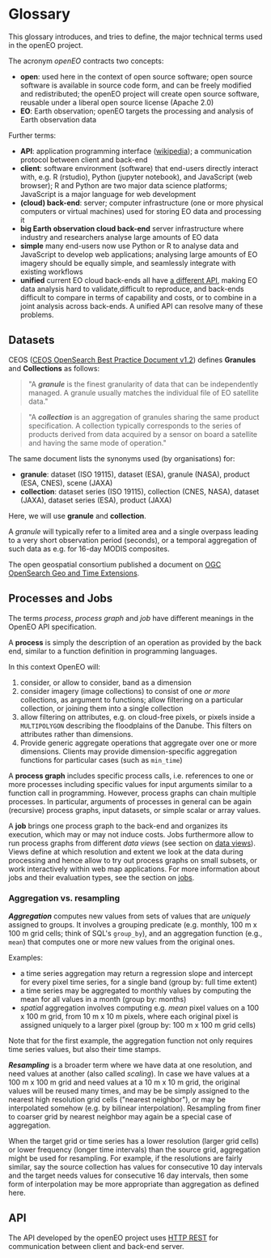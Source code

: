 # Glossary

This glossary introduces, and tries to define, the major technical terms used in the openEO project.

The acronym _openEO_ contracts two concepts:

- **open**: used here in the context of open source software; open source software is available in source code form, and can be freely modified and redistributed; the openEO project will create open source software, reusable under a liberal open source license (Apache 2.0)
- **EO**: Earth observation; openEO targets the processing and analysis of Earth observation data

Further terms:

- **API**: application programming interface ([wikipedia](https://en.wikipedia.org/wiki/Application_programming_interface)); a communication protocol between client and back-end
- **client**: software environment (software) that end-users directly interact with, e.g. R (rstudio), Python (jupyter notebook), and JavaScript (web browser); R and Python are two major data science platforms; JavaScript is a major language for web development
- **(cloud) back-end**: server; computer infrastructure (one or more physical computers or virtual machines) used for storing EO data and processing it
- **big Earth observation cloud back-end** server infrastructure where industry and researchers analyse large amounts of EO data
- **simple** many end-users now use Python or R to analyse data and JavaScript to develop web applications; analysing large amounts of EO imagery should be equally simple, and seamlessly integrate with existing workflows
- **unified** current EO cloud back-ends all have [a different API](http://r-spatial.org/2016/11/29/openeo.html), making EO data analysis hard to validate,difficult to reproduce, and back-ends difficult to compare in terms of capability and costs, or to combine in a joint analysis across back-ends. A unified API can resolve many of these problems.


## Datasets

CEOS ([CEOS OpenSearch Best Practice Document v1.2](http://ceos.org/ourwork/workinggroups/wgiss/access/opensearch/)) defines **Granules** and **Collections** as follows:

> "A ***granule*** is the finest granularity of data that can be independently managed. A granule usually matches the individual file of EO satellite data."

> "A ***collection*** is an aggregation of granules sharing the same product specification. A collection typically corresponds to the series of products derived from data acquired by a sensor on board a satellite and having the same mode of operation."

The same document lists the synonyms used (by organisations) for:

- **granule**: dataset (ISO 19115), dataset (ESA), granule (NASA), product (ESA, CNES), scene (JAXA)
- **collection**: dataset series (ISO 19115), collection (CNES, NASA), dataset (JAXA), dataset series (ESA), product (JAXA)

Here, we will use **granule** and **collection**.

A *granule* will typically refer to a limited area and a single overpass leading to a very short observation period (seconds), or a temporal aggregation of such data as e.g. for 16-day MODIS composites.

The open geospatial consortium published a document on [OGC OpenSearch Geo and Time Extensions](https://portal.opengeospatial.org/files/?artifact_id=56866).

## Processes and Jobs

The terms _process_, _process graph_ and _job_ have different meanings in the OpenEO API specification.

A **process** is simply the description of an operation as provided by the back end, similar to a function definition in programming languages. 

In this context OpenEO will:

1. consider, or allow to consider, band as a dimension
2. consider imagery (image collections) to consist of one _or more_ collections, as argument to functions; allow filtering on a particular collection, or joining them into a single collection
3. allow filtering on attributes, e.g. on cloud-free pixels, or pixels inside a `MULTIPOLYGON` describing the floodplains of the Danube. This filters on attributes rather than dimensions.
4. Provide generic aggregate operations that aggregate over one or more dimensions. Clients may provide dimension-specific aggregation functions for particular cases (such as `min_time`) 

A **process graph** includes specific process calls, i.e. references to one or more processes including specific values for input arguments similar to a function call in programming. However, process graphs can chain multiple processes. In particular, arguments of processes in general can be again (recursive) process graphs, input datasets, or simple scalar or array values.

A **job** brings one process graph to the back-end and organizes its execution, which may or may not induce costs. Jobs furthermore allow to run process graphs from different _data views_ (see section on [data views](views.md)). Views define at which resolution and extent we look at the data during processing and hence allow to try out process graphs on small subsets, or work interactively within web map applications. For more information about jobs and their evaluation types, see the section on [jobs](jobs.md).

### Aggregation vs. resampling

***Aggregation*** computes new values from sets of values that are _uniquely_ assigned to groups. It involves a grouping predicate (e.g. monthly, 100 m x 100 m grid cells; think of SQL's `group_by`), and an aggregation function (e.g., `mean`) that computes one or more new values from the original ones.

Examples:

- a time series aggregation may return a regression slope and intercept for every pixel time series, for a single band (group by: full time extent)
- a time series may be aggregated to monthly values by computing the mean for all values in a month (group by: months)
- _spatial_ aggregation involves computing e.g. _mean_ pixel values on a 100 x 100 m grid, from 10 m x 10 m pixels, where each original pixel is assigned uniquely to a larger pixel (group by: 100 m x 100 m grid cells)

Note that for the first example, the aggregation function not only requires time series values, but also their time stamps.

***Resampling*** is a broader term where we have data at one resolution, and need values at another (also called _scaling_). In case we have values at a 100 m x 100 m grid and need values at a 10 m x 10 m grid, the original values will be reused many times, and may be be simply assigned to the nearest high resolution grid cells ("nearest neighbor"), or may be interpolated somehow (e.g. by bilinear interpolation). Resampling from finer to coarser grid by nearest neighbor may again be a special case of aggregation.

When the target grid or time series has a lower resolution (larger grid cells) or lower frequency (longer time intervals) than the source grid, aggregation might be used for resampling. For example, if the resolutions are fairly similar, say the source collection has values for consecutive 10 day intervals and the target needs values for consecutive 16 day intervals, then some form of interpolation may be more appropriate than aggregation as defined here.

## API

The API developed by the openEO project uses [HTTP REST](https://en.wikipedia.org/wiki/Representational_state_transfer) for communication between client and back-end server.